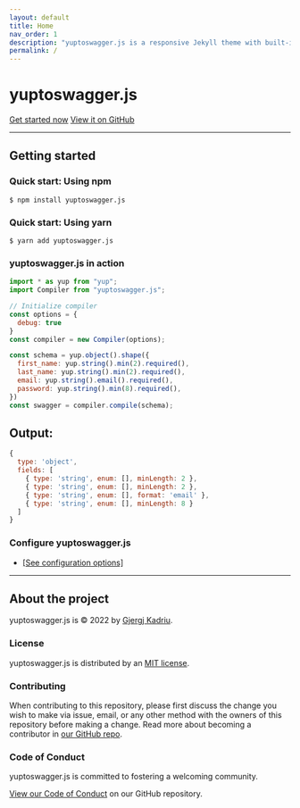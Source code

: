 ```yaml
---
layout: default
title: Home
nav_order: 1
description: "yuptoswagger.js is a responsive Jekyll theme with built-in search that is easily customizable and hosted on GitHub Pages."
permalink: /
---
```


# yuptoswagger.js 

[Get started now](#getting-started)
[View it on GitHub](https://github.com/yuptoswagger-js/yuptoswagger.js)

---

## Getting started
<!-- 
### Dependencies

yuptoswagger.js is built for [Jekyll](https://jekyllrb.com), a static site generator. View the [quick start guide](https://jekyllrb.com/docs/) for more information. yuptoswagger.js requires no special plugins and can run on GitHub Pages' standard Jekyll compiler. The [Jekyll SEO Tag plugin](https://github.com/jekyll/jekyll-seo-tag) is included by default (no need to run any special installation) to inject SEO and open graph metadata on docs pages. For information on how to configure SEO and open graph metadata visit the [Jekyll SEO Tag usage guide](https://jekyll.github.io/jekyll-seo-tag/usage/). -->

### Quick start: Using npm

```shell
$ npm install yuptoswagger.js
```
### Quick start: Using yarn

```shell
$ yarn add yuptoswagger.js
```

### yuptoswagger.js in action

```js
import * as yup from "yup";
import Compiler from "yuptoswagger.js";

// Initialize compiler
const options = {
  debug: true
}
const compiler = new Compiler(options);

const schema = yup.object().shape({
  first_name: yup.string().min(2).required(),
  last_name: yup.string().min(2).required(),
  email: yup.string().email().required(),
  password: yup.string().min(8).required(),
})
const swagger = compiler.compile(schema);
```
## Output:
```js
{
  type: 'object',
  fields: [
    { type: 'string', enum: [], minLength: 2 },
    { type: 'string', enum: [], minLength: 2 },
    { type: 'string', enum: [], format: 'email' },
    { type: 'string', enum: [], minLength: 8 }
  ]
}
```

### Configure yuptoswagger.js

- <a href="#docs/configuration.md">[See configuration options]</a>

---

## About the project

yuptoswagger.js is &copy; 2022 by [Gjergj Kadriu](http://gjergjkadriu.com).

### License

yuptoswagger.js is distributed by an [MIT license](https://github.com/yuptoswagger-js/yuptoswagger.js/tree/main/LICENSE.txt).

### Contributing

When contributing to this repository, please first discuss the change you wish to make via issue,
email, or any other method with the owners of this repository before making a change. Read more about becoming a contributor in [our GitHub repo](https://github.com/yuptoswagger-js/yuptoswagger.js#contributing).

<!-- #### Thank you to the contributors of yuptoswagger.js!

<ul class="list-style-none">
  <li class="d-inline-block mr-1">
     <a href="{{ contributor.html_url }}"><img src="{{ contributor.avatar_url }}" width="32" height="32" alt="{{ contributor.login }}"/></a>
  </li>
{% endfor %}
</ul> -->

### Code of Conduct

yuptoswagger.js is committed to fostering a welcoming community.

[View our Code of Conduct](https://github.com/yuptoswagger-js/yuptoswagger.js/tree/main/CODE_OF_CONDUCT.md) on our GitHub repository.
